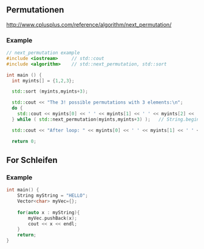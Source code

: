 <!-- TITLE: C++ Doku -->
<!-- SUBTITLE: Nützliche Infos zu C++ & QT -->

## Permutationen
http://www.cplusplus.com/reference/algorithm/next_permutation/

### Example
```cpp
// next_permutation example
#include <iostream>     // std::cout
#include <algorithm>    // std::next_permutation, std::sort

int main () {
  int myints[] = {1,2,3};

  std::sort (myints,myints+3);

  std::cout << "The 3! possible permutations with 3 elements:\n";
  do {
    std::cout << myints[0] << ' ' << myints[1] << ' ' << myints[2] << '\n';
  } while ( std::next_permutation(myints,myints+3) );	// String.begin, String.end

  std::cout << "After loop: " << myints[0] << ' ' << myints[1] << ' ' << myints[2] << '\n';

  return 0;
```

## For Schleifen

### Example

```cpp
int main() {
    String myString = "HELLO";
    Vector<char> myVec={};
    
    for(auto x : myString){
        myVec.pushBack(x);
        cout << x << endl;
    }
    return;
}
```

